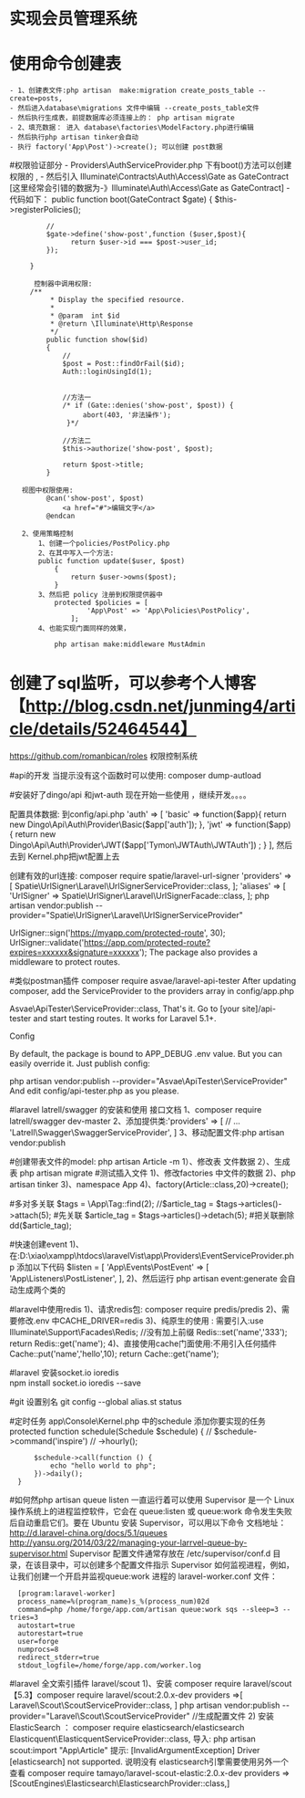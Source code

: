 # 实现会员管理系统
  # 使用命令创建表
    - 1、创建表文件:php artisan  make:migration create_posts_table --create=posts,
    - 然后进入database\migrations 文件中编辑 --create_posts_table文件 
    - 然后执行生成表，前提数据库必须连接上的： php artisan migrate 
    - 2、填充数据： 进入 database\factories\ModelFactory.php进行编辑
    - 然后执行php artisan tinker会自动 
    - 执行 factory('App\Post')->create(); 可以创建 post数据
   
   #权限验证部分
     -  Providers\AuthServiceProvider.php 下有boot()方法可以创建权限的 ,
     - 然后引入 Illuminate\Contracts\Auth\Access\Gate as GateContract [这里经常会引错的数据为-》Illuminate\Auth\Access\Gate as GateContract]
     -代码如下：
      public function boot(GateContract $gate)
         {
             $this->registerPolicies();
     
             //
             $gate->define('show-post',function ($user,$post){
                   return $user->id === $post->user_id;
             });
     
         }
      
          控制器中调用权限:
         /**
              * Display the specified resource.
              *
              * @param  int $id
              * @return \Illuminate\Http\Response
              */
             public function show($id)
             {
                 //
                 $post = Post::findOrFail($id);
                 Auth::loginUsingId(1);
         
         
                 //方法一
                 /* if (Gate::denies('show-post', $post)) {
                      abort(403, '非法操作');
                  }*/
         
                 //方法二
                 $this->authorize('show-post', $post);
         
                 return $post->title;
             }
             
       视图中权限使用:
             @can('show-post', $post)
                 <a href="#">编辑文字</a>
             @endcan
             
       2、使用策略控制  
           1、创建一个policies/PostPolicy.php
           2、在其中写入一个方法:
           public function update($user, $post)
               {
                   return $user->owns($post);
               }
           3、然后把 policy 注册到权限提供器中
               protected $policies = [
                       'App\Post' => 'App\Policies\PostPolicy',
                   ];
           4、也能实现门面同样的效果，    
               
               php artisan make:middleware MustAdmin
         
  # 创建了sql监听，可以参考个人博客【http://blog.csdn.net/junming4/article/details/52464544】  
   
   https://github.com/romanbican/roles 权限控制系统
   
#api的开发
当提示没有这个函数时可以使用: composer dump-autload

#安装好了dingo/api 和jwt-auth 现在开始一些使用 ，继续开发。。。。  
 
配置具体数据: 到config/api.php
    'auth' => [
        'basic' => function($app){
            return new  Dingo\Api\Auth\Provider\Basic($app['auth']);
        },
        'jwt' => function($app) {
            return  new Dingo\Api\Auth\Provider\JWT($app['Tymon\JWTAuth\JWTAuth']) ;
        }
    ],
然后去到 Kernel.php把jwt配置上去

创建有效的url连接:
composer require spatie/laravel-url-signer
'providers' => [
    Spatie\UrlSigner\Laravel\UrlSignerServiceProvider::class,
];
'aliases' => [
    'UrlSigner' => Spatie\UrlSigner\Laravel\UrlSignerFacade::class,
];
php artisan vendor:publish --provider="Spatie\UrlSigner\Laravel\UrlSignerServiceProvider"

UrlSigner::sign('https://myapp.com/protected-route', 30);
UrlSigner::validate('https://app.com/protected-route?expires=xxxxxx&signature=xxxxxx');
The package also provides a middleware to protect routes.

#类似postman插件
composer require asvae/laravel-api-tester
After updating composer, add the ServiceProvider to the providers array in config/app.php

Asvae\ApiTester\ServiceProvider::class,
That's it. Go to [your site]/api-tester and start testing routes. It works for Laravel 5.1+.

Config

By default, the package is bound to APP_DEBUG .env value. But you can easily override it. Just publish config:

php artisan vendor:publish --provider="Asvae\ApiTester\ServiceProvider"
And edit config/api-tester.php as you please.

#laravel latrell/swagger 的安装和使用 接口文档
1、composer require latrell/swagger dev-master
2、添加提供类:'providers' => [
        // ...
        'Latrell\Swagger\SwaggerServiceProvider',
    ]
3、移动配置文件:php artisan vendor:publish 
   
#创建带表文件的model: php artisan Article -m
   1）、修改表 文件数据
   2）、生成表 php artisan migrate
#测试插入文件
   1)、修改factories 中文件的数据
   2)、php artisan tinker
   3)、namespace App
   4)、factory(Article::class,20)->create();

#多对多关联
    $tags = \App\Tag::find(2);
    //$article_tag = $tags->articles()->attach(5);  #先关联
    $article_tag = $tags->articles()->detach(5);    #把关联删除
    dd($article_tag);
    
#快速创建event
    1)、在:D:\xiao\xampp\htdocs\laravelVist\app\Providers\EventServiceProvider.php 添加以下代码
    $listen = [
            'App\Events\PostEvent' => [
                'App\Listeners\PostListener',
            ],
    2)、然后运行 php artisan event:generate 会自动生成两个类的

#laravel中使用redis
 1)、请求redis包: composer require predis/predis
 2)、需要修改.env 中CACHE_DRIVER=redis
 3)、纯原生的使用 :
    需要引入:use Illuminate\Support\Facades\Redis; //没有加上前缀
    Redis::set('name','333');
    return Redis::get('name');
 4)、直接使用cache门面使用:不用引入任何插件
     Cache::put('name','hello',10);
     return Cache::get('name');
     
#laravel 安装socket.io ioredis   
  npm install socket.io ioredis --save         
  
#git 设置别名
  git config --global alias.st status
  
#定时任务
  app\Console\Kernel.php
  中的schedule 添加你要实现的任务
   protected function schedule(Schedule $schedule)
      {
          // $schedule->command('inspire')
          //          ->hourly();
  
          $schedule->call(function () {
              echo "hello world to php";
          })->daily();
      }
      
#如何然php artisan queue listen 一直运行着可以使用
      Supervisor 是一个 Linux 操作系统上的进程监控软件，它会在 queue:listen 或 queue:work 命令发生失败后自动重启它们。要在 Ubuntu 安装 Supervisor，可以用以下命令
      文档地址：http://d.laravel-china.org/docs/5.1/queues
      http://yansu.org/2014/03/22/managing-your-larrvel-queue-by-supervisor.html
      Supervisor 配置文件通常存放在 /etc/supervisor/conf.d 目录，在该目录中，可以创建多个配置文件指示 Supervisor 如何监视进程，例如，让我们创建一个开启并监视queue:work 进程的 laravel-worker.conf 文件：
      
      [program:laravel-worker]
      process_name=%(program_name)s_%(process_num)02d
      command=php /home/forge/app.com/artisan queue:work sqs --sleep=3 --tries=3
      autostart=true
      autorestart=true
      user=forge
      numprocs=8
      redirect_stderr=true
      stdout_logfile=/home/forge/app.com/worker.log

#laravel 全文索引插件 laravel/scout
    1)、安装 composer require laravel/scout 【5.3】composer require laravel/scout:2.0.x-dev
    providers =>[ Laravel\Scout\ScoutServiceProvider::class,  ]
    php artisan vendor:publish --provider="Laravel\Scout\ScoutServiceProvider" //生成配置文件
    2) 安装 ElasticSearch ： composer require elasticsearch/elasticsearch
    Elasticquent\ElasticquentServiceProvider::class,
    导入:
    php artisan scout:import "App\Article"
    提示:
    [InvalidArgumentException]
    Driver [elasticsearch] not supported.
    说明没有 elasticsearch引擎需要使用另外一个查看
    composer require tamayo/laravel-scout-elastic:2.0.x-dev
    providers =>[ScoutEngines\Elasticsearch\ElasticsearchProvider::class,]


      

            
            

   
    
 


